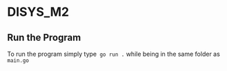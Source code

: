 # DISYS_M2
## Run the Program
To run the program simply type``` go run .``` while being in the same folder as ```main.go```
